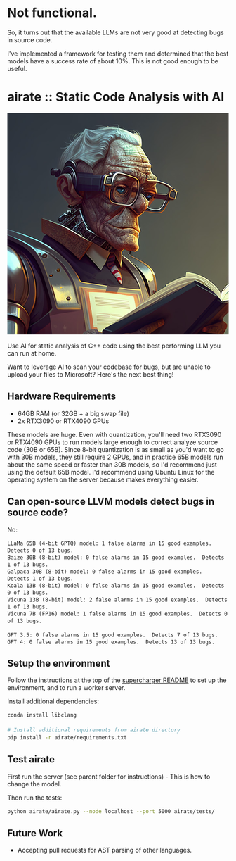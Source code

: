 # Not functional.

So, it turns out that the available LLMs are not very good at detecting bugs in source code.

I've implemented a framework for testing them and determined that the best models have a success rate of about 10%.  This is not good enough to be useful.

# airate :: Static Code Analysis with AI

![airate logo](airate.jpg)

Use AI for static analysis of C++ code using the best performing LLM you can run at home.

Want to leverage AI to scan your codebase for bugs, but are unable to upload your files to Microsoft?  Here's the next best thing!

## Hardware Requirements

* 64GB RAM (or 32GB + a big swap file)
* 2x RTX3090 or RTX4090 GPUs

These models are huge.  Even with quantization, you'll need two RTX3090 or RTX4090 GPUs to run models large enough to correct analyze source code (30B or 65B).  Since 8-bit quantization is as small as you'd want to go with 30B models, they still require 2 GPUs, and in practice 65B models run about the same speed or faster than 30B models, so I'd recommend just using the default 65B model.  I'd recommend using Ubuntu Linux for the operating system on the server because makes everything easier.

## Can open-source LLVM models detect bugs in source code?

No:

```
LLaMa 65B (4-bit GPTQ) model: 1 false alarms in 15 good examples.  Detects 0 of 13 bugs.
Baize 30B (8-bit) model: 0 false alarms in 15 good examples.  Detects 1 of 13 bugs.
Galpaca 30B (8-bit) model: 0 false alarms in 15 good examples.  Detects 1 of 13 bugs.
Koala 13B (8-bit) model: 0 false alarms in 15 good examples.  Detects 0 of 13 bugs.
Vicuna 13B (8-bit) model: 2 false alarms in 15 good examples.  Detects 1 of 13 bugs.
Vicuna 7B (FP16) model: 1 false alarms in 15 good examples.  Detects 0 of 13 bugs.

GPT 3.5: 0 false alarms in 15 good examples.  Detects 7 of 13 bugs.
GPT 4: 0 false alarms in 15 good examples.  Detects 13 of 13 bugs.
```

## Setup the environment

Follow the instructions at the top of the [supercharger README](https://github.com/catid/supercharger/) to set up the environment, and to run a worker server.

Install additional dependencies:

```bash
conda install libclang

# Install additional requirements from airate directory
pip install -r airate/requirements.txt
```

## Test airate

First run the server (see parent folder for instructions) - This is how to change the model.

Then run the tests:

```bash
python airate/airate.py --node localhost --port 5000 airate/tests/
```

## Future Work

* Accepting pull requests for AST parsing of other languages.
